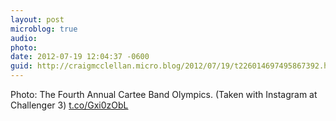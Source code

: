 ```yaml
---
layout: post
microblog: true
audio: 
photo: 
date: 2012-07-19 12:04:37 -0600
guid: http://craigmcclellan.micro.blog/2012/07/19/t226014697495867392.html
---
```

Photo: The Fourth Annual Cartee Band Olympics. (Taken with Instagram at Challenger 3) [t.co/Gxi0zObL](http://t.co/Gxi0zObL)
